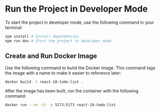 # Run the Project in Developer Mode

To start the project in developer mode, use the following command in your terminal:

```bash
npm install # Install dependencies
npm run dev # Start the project in developer mode
```

## Create and Run Docker Image

Use the following command to build the Docker image. This command tags the image with a name to make it easier to reference later:

```bash
docker build -t react-18-todo-list .
```

After the image has been built, run the container with the following command:

```bash
docker run --rm -it -p 5173:5173 react-18-todo-list
```
